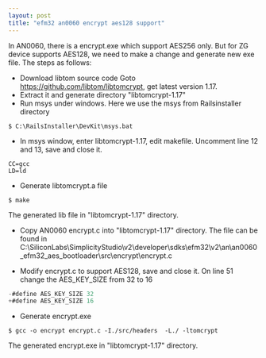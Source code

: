 ```yaml
---
layout: post
title: "efm32 an0060 encrypt aes128 support"
---
```

In AN0060, there is a encrypt.exe which support AES256 only. But for ZG device supports AES128, we need to make a change and generate new exe file.  The steps as follows:

* Download libtom source code
Goto https://github.com/libtom/libtomcrypt, get latest version 1.17.
* Extract it and generate directory "libtomcrypt-1.17"
* Run msys under windows.
Here we use the msys from Railsinstaller directory

```
$ C:\RailsInstaller\DevKit\msys.bat
```

* In msys window, enter libtomcrypt-1.17, edit makefile.
Uncomment line 12 and 13, save and close it.

```
CC=gcc
LD=ld
```

* Generate libtomcrypt.a file

```
$ make
```

The generated lib file in "libtomcrypt-1.17" directory.

* Copy AN0060 encrypt.c into "libtomcrypt-1.17" directory.
The file can be found in C:\SiliconLabs\SimplicityStudio\v2\developer\sdks\efm32\v2\an\an0060_efm32_aes_bootloader\src\encrypt\encrypt.c

* Modify encrypt.c to support AES128, save and close it.
On line 51 change the AES_KEY_SIZE from 32 to 16
```c
-#define AES_KEY_SIZE 32
+#define AES_KEY_SIZE 16
```

* Generate encrypt.exe

```
$ gcc -o encrypt encrypt.c -I./src/headers  -L./ -ltomcrypt
```

The generated encrypt.exe in "libtomcrypt-1.17" directory.
